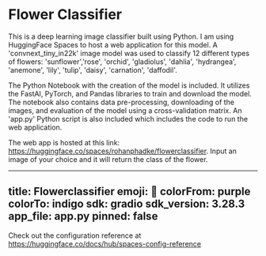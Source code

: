 # Flower Classifier

This is a deep learning image classifier built using Python. I am using HuggingFace Spaces to host a web application for this model. A 'convnext_tiny_in22k' image model was used to classify 12 different types of flowers: 'sunflower','rose', 'orchid', 'gladiolus', 'dahlia', 'hydrangea', 'anemone', 'lily', 'tulip', 'daisy', 'carnation', 'daffodil'.

The Python Notebook with the creation of the model is included. It utilizes the FastAI, PyTorch, and Pandas libraries to train and download the model. The notebook also contains data pre-processing, downloading of the images, and evaluation of the model using a cross-validation matrix. An 'app.py' Python script is also included which includes the code to run the web application. 

The web app is hosted at this link: https://huggingface.co/spaces/rohanphadke/flowerclassifier. Input an image of your choice and it will return the class of the flower.

---
title: Flowerclassifier
emoji: 🦀
colorFrom: purple
colorTo: indigo
sdk: gradio
sdk_version: 3.28.3
app_file: app.py
pinned: false
---

Check out the configuration reference at https://huggingface.co/docs/hub/spaces-config-reference
